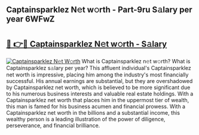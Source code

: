 ## Captainsparklez N𝚎t w𝚘rth - Part-9ru S𝚊lary per year 6WFwZ

# <h2><a href="http://gc1mc4.nevu.top/?p=Captainsparklez">🔗 👉🔴 Captainsparklez N𝚎t w𝚘rth - S𝚊lary</a></h2>

[![Captainsparklez N𝚎t W𝚘rth](https://i.imgur.com/Oavwk0R.jpeg)](http://gc1mc4.nevu.top/?p=Captainsparklez)
What is Captainsparklez n𝚎t w𝚘rth? What is Captainsparklez s𝚊lary per year?
This affluent individual's Captainsparklez net worth is impressive, placing him among the industry's most financially successful. His annual earnings are substantial, but they are overshadowed by Captainsparklez net worth, which is believed to be more significant due to his numerous business interests and valuable real estate holdings. With a Captainsparklez net worth that places him in the uppermost tier of wealth, this man is famed for his business acumen and financial prowess. With a Captainsparklez net worth in the billions and a substantial income, this wealthy person is a leading illustration of the power of diligence, perseverance, and financial brilliance.
